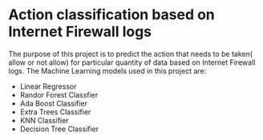 # Action classification based on Internet Firewall logs

The purpose of this project is to predict the action that needs to be taken( allow or not allow) for particular quantity of data based on Internet Firewall logs.
The Machine Learning models used in this project are:
* Linear Regressor
* Randor Forest Classfier
* Ada Boost Classifier
* Extra Trees Classifier
* KNN Classifier
* Decision Tree Classifier



